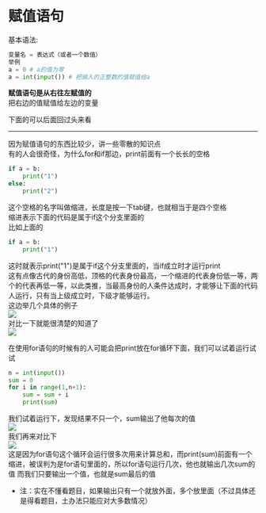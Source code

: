 # 赋值语句  
基本语法:
```python
变量名 = 表达式（或者一个数值）
举例
a = 0 # a的值为零
a = int(input()) # 把输入的正整数的值赋值给a
```
**赋值语句是从右往左赋值的**   
把右边的值赋值给左边的变量  

下面的可以后面回过头来看  
***
因为赋值语句的东西比较少，讲一些零散的知识点  
有的人会很奇怪，为什么for和if那边，print前面有一个长长的空格
```python
if a = b:
	print("1")
else:
	print("2")
```
这个空格的名字叫做缩进，长度是按一下tab键，也就相当于是四个空格  
缩进表示下面的代码是属于if这个分支里面的  
比如上面的
```python
if a = b:
	print("1")
```
这时就表示print("1")是属于if这个分支里面的，当if成立时才运行print  
这有点像古代的身份高低，顶格的代表身份最高，一个缩进的代表身份低一等，两个的代表再低一等，以此类推，当最高身份的人条件达成时，才能够让下面的代码人运行，只有当上级成立时，下级才能够运行。  
这边举几个具体的例子  
![](https://note.youdao.com/yws/api/personal/file/WEB5f5d2640816d1b413c9bb7dfed444e81?method=download&shareKey=b486a53bcc536aa4bd3b060df5ceca7d)  
对比一下就能很清楚的知道了  
![](https://note.youdao.com/yws/api/personal/file/WEBb4f87c757b56e47e484bb29cffc469f7?method=download&shareKey=b27bb7bf7de4d4601e1c2b38095ff353)

在使用for语句的时候有的人可能会把print放在for循环下面，我们可以试着运行试试
```python
n = int(input())
sum = 0
for i in range(1,n+1):
	sum = sum + i
	print(sum)
```
我们试着运行下，发现结果不只一个，sum输出了他每次的值  
![](https://note.youdao.com/yws/api/personal/file/WEB2bbf9a9dd9649fac4ac07ab68f7ddd7a?method=download&shareKey=c6a6a8438ed3230efb3673630a84d19d)  
我们再来对比下  
![](https://note.youdao.com/yws/api/personal/file/WEB808f71aca7777793ec0bf94fb3944955?method=download&shareKey=a24492e68515ddc5bf7804db7dd9322e)  
这是因为for语句这个循环会运行很多次用来计算总和，而print(sum)前面有一个缩进，被误判为是for语句里面的，所以for语句运行几次，他也就输出几次sum的值
而我们只要输出一个值，也就是sum最后的值  
* 注：实在不懂看题目，如果输出只有一个就放外面，多个放里面（不过具体还是得看题目，土办法只能应对大多数情况）